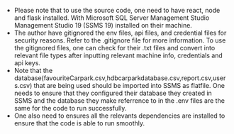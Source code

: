 - Please note that to use the source code, one need to have react, node and flask installed. With Microsoft SQL Server Management Studio Management Studio 19 (SSMS 19) installed on their machine.
- The author have gitignored the env files, api files, and credential files for security reasons. Refer to the .gitignore file for more information. To use the gitignored files, one can check for their .txt files and convert into relevant file types after inputting relevant machine info, credentials and api keys.
- Note that the database(favouriteCarpark.csv,hdbcarparkdatabase.csv,report.csv,users.csv) that are being used should be imported into SSMS as flatfile. One needs to ensure that they configured their database they created in SSMS and the database they make referrence to in the .env files are the same for the code to run successfully.
- One also need to ensures all the relevants dependencies are installed to ensure that the code is able to run smoothly.
